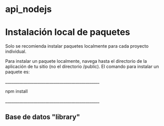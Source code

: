 # api_nodejs
<h1>Instalación local de paquetes</h1>
<p>Solo se recomienda instalar paquetes localmente para cada proyecto individual.</p>

<p>Para instalar un paquete localmente, navega hasta el directorio de la aplicación de tu sitio (no el directorio /public). 
El comando para instalar un paquete es:</p>
_______________________________________________
<p>npm install</p>
_______________________________________________

<h2>Base de datos "library"</h2>


